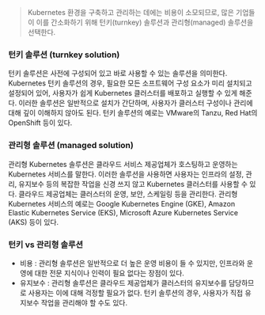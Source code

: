> Kubernetes 환경을 구축하고 관리하는 데에는 비용이 소모되므로, 많은 기업들이 이를 간소화하기 위해 턴키(turnkey) 솔루션과 관리형(managed) 솔루션을 선택한다.

### 턴키 솔루션 (turnkey solution)
턴키 솔루션은 사전에 구성되어 있고 바로 사용할 수 있는 솔루션을 의미한다. Kubernetes 턴키 솔루션의 경우, 필요한 모든 소프트웨어 구성 요소가 미리 설치되고 설정되어 있어, 사용자가 쉽게 Kubernetes 클러스터를 배포하고 실행할 수 있게 해준다. 이러한 솔루션은 일반적으로 설치가 간단하며, 사용자가 클러스터 구성이나 관리에 대해 깊이 이해하지 않아도 된다. 턴키 솔루션의 예로는 VMware의 Tanzu, Red Hat의 OpenShift 등이 있다.

### 관리형 솔루션 (managed solution)
관리형 Kubernetes 솔루션은 클라우드 서비스 제공업체가 호스팅하고 운영하는 Kubernetes 서비스를 말한다. 이러한 솔루션을 사용하면 사용자는 인프라의 설정, 관리, 유지보수 등의 복잡한 작업을 신경 쓰지 않고 Kubernetes 클러스터를 사용할 수 있다. 클라우드 제공업체는 클러스터의 운영, 보안, 스케일링 등을 관리한다. 관리형 Kubernetes 서비스의 예로는 Google Kubernetes Engine (GKE), Amazon Elastic Kubernetes Service (EKS), Microsoft Azure Kubernetes Service (AKS) 등이 있다.

### 턴키 vs 관리형 솔루션

- 비용 : 관리형 솔루션은 일반적으로 더 높은 운영 비용이 들 수 있지만, 인프라와 운영에 대한 전문 지식이나 인력이 필요 없다는 장점이 있다.
- 유지보수 : 관리형 솔루션은 클라우드 제공업체가 클러스터의 유지보수를 담당하므로 사용자는 이에 대해 걱정할 필요가 없다. 턴키 솔루션의 경우, 사용자가 직접 유지보수 작업을 관리해야 할 수도 있다.